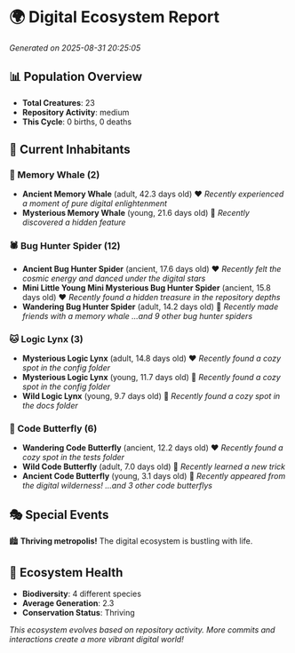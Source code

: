 # 🌍 Digital Ecosystem Report
*Generated on 2025-08-31 20:25:05*

## 📊 Population Overview
- **Total Creatures**: 23
- **Repository Activity**: medium
- **This Cycle**: 0 births, 0 deaths

## 👥 Current Inhabitants

### 🐋 Memory Whale (2)
- **Ancient Memory Whale** (adult, 42.3 days old) ❤️
  *Recently experienced a moment of pure digital enlightenment*
- **Mysterious Memory Whale** (young, 21.6 days old) 💚
  *Recently discovered a hidden feature*

### 🕷️ Bug Hunter Spider (12)
- **Ancient Bug Hunter Spider** (ancient, 17.6 days old) ❤️
  *Recently felt the cosmic energy and danced under the digital stars*
- **Mini Little Young Mini Mysterious Bug Hunter Spider** (ancient, 15.8 days old) ❤️
  *Recently found a hidden treasure in the repository depths*
- **Wandering Bug Hunter Spider** (adult, 14.2 days old) 💛
  *Recently made friends with a memory whale*
  *...and 9 other bug hunter spiders*

### 🐱 Logic Lynx (3)
- **Mysterious Logic Lynx** (adult, 14.8 days old) ❤️
  *Recently found a cozy spot in the config folder*
- **Mysterious Logic Lynx** (young, 11.7 days old) 💛
  *Recently found a cozy spot in the config folder*
- **Wild Logic Lynx** (young, 9.7 days old) 💛
  *Recently found a cozy spot in the docs folder*

### 🦋 Code Butterfly (6)
- **Wandering Code Butterfly** (ancient, 12.2 days old) ❤️
  *Recently found a cozy spot in the tests folder*
- **Wild Code Butterfly** (adult, 7.0 days old) 💛
  *Recently learned a new trick*
- **Ancient Code Butterfly** (young, 3.1 days old) 💚
  *Recently appeared from the digital wilderness!*
  *...and 3 other code butterflys*

## 🎭 Special Events

🏙️ **Thriving metropolis!** The digital ecosystem is bustling with life.

## 🔬 Ecosystem Health
- **Biodiversity**: 4 different species
- **Average Generation**: 2.3
- **Conservation Status**: Thriving

*This ecosystem evolves based on repository activity. More commits and interactions create a more vibrant digital world!*